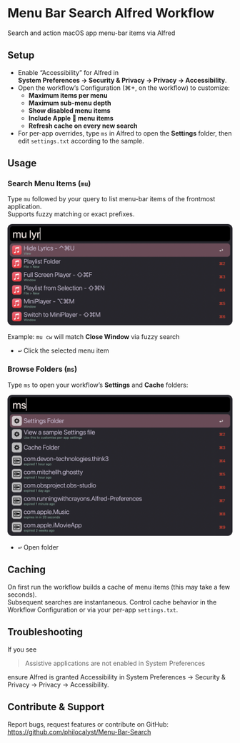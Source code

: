 # Menu Bar Search Alfred Workflow

Search and action macOS app menu-bar items via Alfred

## Setup

- Enable “Accessibility” for Alfred in  
  **System Preferences → Security & Privacy → Privacy → Accessibility**.  
- Open the workflow’s Configuration (⌘+, on the workflow) to customize:
  - **Maximum items per menu**  
  - **Maximum sub-menu depth**  
  - **Show disabled menu items**  
  - **Include Apple  menu items**  
  - **Refresh cache on every new search**  
- For per-app overrides, type `ms` in Alfred to open the **Settings** folder, then edit `settings.txt` according to the sample.

## Usage

### Search Menu Items (`mu`)

Type `mu` followed by your query to list menu-bar items of the frontmost application.  
Supports fuzzy matching or exact prefixes.

![Example Search](assets/search.png)

Example: `mu cw` will match **Close Window** via fuzzy search

* <kbd>↩</kbd> Click the selected menu item

### Browse Folders (`ms`)

Type `ms` to open your workflow’s **Settings** and **Cache** folders:

![Alfred show folders](assets/ms.png)

* <kbd>↩</kbd> Open folder

## Caching

On first run the workflow builds a cache of menu items (this may take a few seconds).  
Subsequent searches are instantaneous. Control cache behavior in the Workflow Configuration or via your per-app `settings.txt`.

## Troubleshooting

If you see  
> Assistive applications are not enabled in System Preferences  
  
ensure Alfred is granted Accessibility in System Preferences → Security & Privacy → Privacy → Accessibility.

## Contribute & Support

Report bugs, request features or contribute on GitHub:  
https://github.com/philocalyst/Menu-Bar-Search
